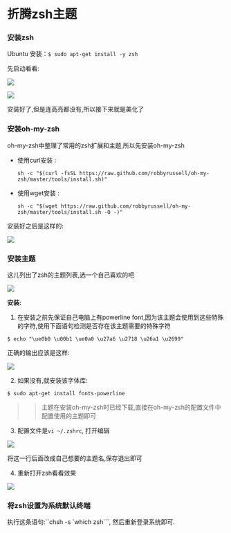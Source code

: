 # 折腾zsh主题

### 安装zsh

Ubuntu 安装：``$ sudo apt-get install -y zsh``

先启动看看:

![](assets/016/201-1581070364158.png)

![](assets/016/201-1581070375938.png)

安装好了,但是连高亮都没有,所以接下来就是美化了

### 安装oh-my-zsh

oh-my-zsh中整理了常用的zsh扩展和主题,所以先安装oh-my-zsh

* 使用curl安装 :
    ````
    sh -c "$(curl -fsSL https://raw.github.com/robbyrussell/oh-my-zsh/master/tools/install.sh)"
    ````

* 使用wget安装 :
    ````
    sh -c "$(wget https://raw.github.com/robbyrussell/oh-my-zsh/master/tools/install.sh -O -)"
    ````

安装好之后是这样的:

![](assets/016/201-1581070457657.png)

### 安装主题

这儿列出了zsh的主题列表,选一个自己喜欢的吧

![](assets/016/201-1581070500755.png)

**安装:**

1. 在安装之前先保证自己电脑上有powerline font,因为该主题会使用到这些特殊的字符,使用下面语句检测是否存在该主题需要的特殊字符
````
$ echo "\ue0b0 \u00b1 \ue0a0 \u27a6 \u2718 \u26a1 \u2699"
````
正确的输出应该是这样:

![](assets/016/201-1581070545091.png)

2. 如果没有,就安装该字体库:
````
$ sudo apt-get install fonts-powerline
````

>> 主题在安装oh-my-zsh时已经下载,直接在oh-my-zsh的配置文件中配置使用的主题即可

3. 配置文件是``vi ~/.zshrc``, 打开编辑

![](assets/016/201-1581070589939.png)

将这一行后面改成自己想要的主题名,保存退出即可

4. 重新打开zsh看看效果

![](assets/016/201-1581070623687.png)

### 将zsh设置为系统默认终端

执行这条语句:``chsh -s `which zsh```, 然后重新登录系统即可.